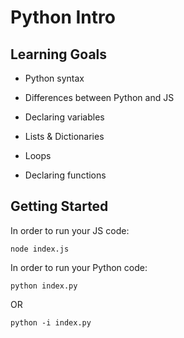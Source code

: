# Python Intro

## Learning Goals

- Python syntax

- Differences between Python and JS

- Declaring variables

- Lists & Dictionaries

- Loops

- Declaring functions

## Getting Started

In order to run your JS code:

```
node index.js
```

In order to run your Python code:

```
python index.py
```

OR

```
python -i index.py
```